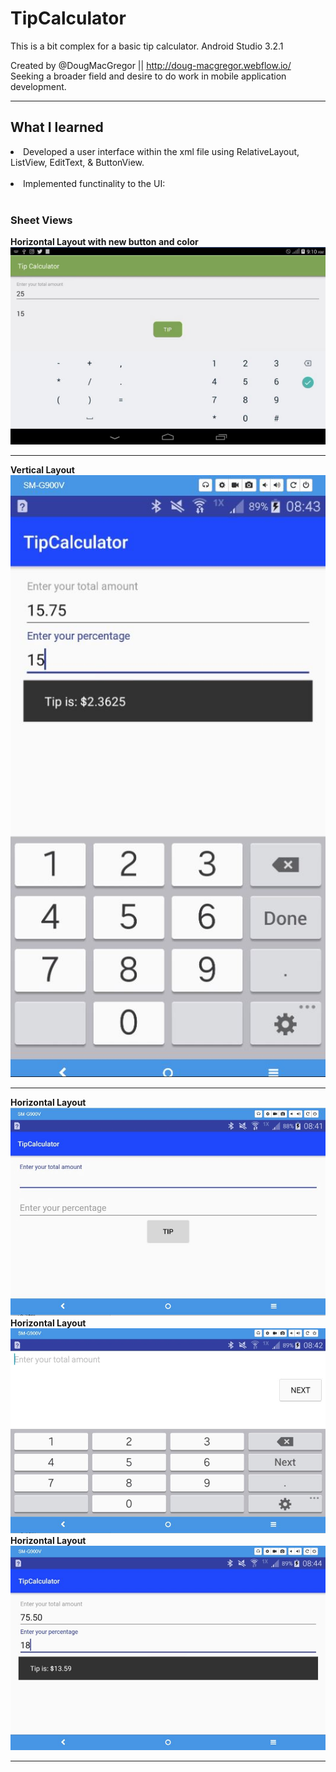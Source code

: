 # TipCalculator
This is a bit complex for a basic tip calculator. Android Studio 3.2.1

Created by @DougMacGregor || http://doug-macgregor.webflow.io/ <br>
Seeking a broader field and desire to do work in mobile application development.
<hr>

## What I learned
<li>Developed a user interface within the xml file using RelativeLayout, ListView, EditText, & ButtonView.</li><br>
<li>Implemented functinality to the UI:</li></br>

### Sheet Views
<b>Horizontal Layout with new button and color</b><br>
![java-code](https://raw.githubusercontent.com/SEDoug/TipCalculator/master/tablet03.JPG)<hr>
<b>Vertical Layout</b><br>
![java-code](https://raw.githubusercontent.com/SEDoug/TipCalculator/master/tipCal01.JPG)<hr>
<b>Horizontal Layout</b><br>
![java-code](https://raw.githubusercontent.com/SEDoug/TipCalculator/master/tipCal02.JPG)<br>
<b>Horizontal Layout</b><br>
![java-code](https://raw.githubusercontent.com/SEDoug/TipCalculator/master/tipCal03.JPG)<br>
<b>Horizontal Layout</b><br>
![java-code](https://raw.githubusercontent.com/SEDoug/TipCalculator/master/tipCal04.JPG)<hr>
